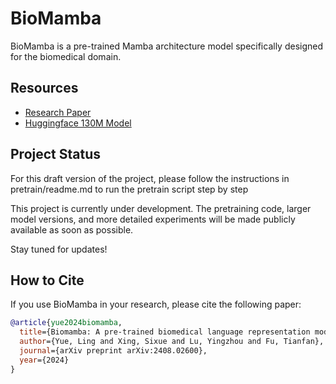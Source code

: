 # BioMamba

BioMamba is a pre-trained Mamba architecture model specifically designed for the biomedical domain.

## Resources

- [Research Paper](https://arxiv.org/abs/2408.02600)
- [Huggingface 130M Model](https://huggingface.co/LeoYML/biomamba-130m)

## Project Status

For this draft version of the project, please follow the instructions in pretrain/readme.md to run the pretrain script step by step

This project is currently under development. The pretraining code, larger model versions, and more detailed experiments will be made publicly available as soon as possible. 

Stay tuned for updates!

## How to Cite

If you use BioMamba in your research, please cite the following paper:

```bibtex
@article{yue2024biomamba,
  title={Biomamba: A pre-trained biomedical language representation model leveraging mamba},
  author={Yue, Ling and Xing, Sixue and Lu, Yingzhou and Fu, Tianfan},
  journal={arXiv preprint arXiv:2408.02600},
  year={2024}
}
